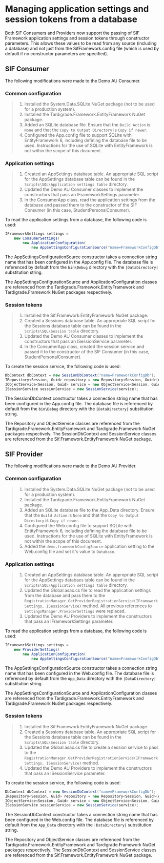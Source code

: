# Managing application settings and session tokens from a database

Both SIF Consumers and Providers now support the passing of SIF Framework application settings and session tokens through constructor parameters. This allows these values to be read from any source (including a database) and not just from the SifFramework.config file (which is used by default if no constructor parameters are specified).

## SIF Consumer

The following modifications were made to the Demo AU Consumer.

### Common configuration

> 1. Installed the System.Data.SQLite NuGet package (not to be used for a production system).
> 1. Installed the Tardigrade.Framework.EntityFramework NuGet package.
> 1. Added an SQLite database file. Ensure that the `Build Action` is `None` and that the `Copy to Output Directory` is `Copy if newer`.
> 1. Configured the App.config file to support SQLite with EntityFramework 6, including defining the database file to be used. Instructions for the use of SQLite with EntityFramework is not within the scope of this document.

### Application settings

> 1. Created an AppSettings database table. An appropriate SQL script for the AppSettings database table can be found in the `Scripts\SQL\Application settings table` directory.
> 1. Updated the Demo AU Consumer classes to implement the constructors that pass an IFrameworkSettings parameter.
> 1. In the ConsumerApp class, read the application settings from the database and passed them to the constructor of the SIF Consumer (in this case, StudentPersonalConsumer).

To read the application settings from a database, the following code is used:

```cs
IFrameworkSettings settings =
    new ConsumerSettings(
        new ApplicationConfiguration(
            new AppSettingsConfigurationSource("name=FrameworkConfigDb")));
```

The AppSettingsConfigurationSource constructor takes a connection string name that has been configured in the App.config file. The database file is referenced by default from the `bin\Debug` directory with the `|DataDirectory|` substitution string.

The AppSettingsConfigurationSource and ApplicationConfiguration classes are referenced from the Tardigrade.Framework.EntityFramework and Tardigrade.Framework NuGet packages respectively.

### Session tokens

> 1. Installed the Sif.Framework.EntityFramework NuGet package.
> 1. Created a Sessions database table. An appropriate SQL script for the Sessions database table can be found in the `Scripts\SQL\Session table` directory.
> 1. Updated the Demo AU Consumer classes to implement the constructors that pass an ISessionService parameter.
> 1. In the ConsumerApp class, created the session service and passed it to the constructor of the SIF Consumer (in this case, StudentPersonalConsumer).

To create the session service, the following code is used:

```cs
DbContext dbContext = new SessionDbContext("name=FrameworkConfigDb");
IRepository<Session, Guid> repository = new Repository<Session, Guid>(dbContext);
IObjectService<Session, Guid> service = new ObjectService<Session, Guid>(repository);
ISessionService sessionService = new SessionService(service);
```

The SessionDbContext constructor takes a connection string name that has been configured in the App.config file. The database file is referenced by default from the `bin\Debug` directory with the `|DataDirectory|` substitution string.

The Repository and ObjectService classes are referenced from the Tardigrade.Framework.EntityFramework and Tardigrade.Framework NuGet packages respectively. The SessionDbContext and SessionService classes are referenced from the Sif.Framework.EntityFramework NuGet package.

## SIF Provider

The following modifications were made to the Demo AU Provider.

### Common configuration

> 1. Installed the System.Data.SQLite NuGet package (not to be used for a production system).
> 1. Installed the Tardigrade.Framework.EntityFramework NuGet package.
> 1. Added an SQLite database file to the App_Data directory. Ensure that the `Build Action` is `None` and that the `Copy to Output Directory` is `Copy if newer`.
> 1. Configured the Web.config file to support SQLite with EntityFramework 6, including defining the database file to be used. Instructions for the use of SQLite with EntityFramework is not within the scope of this document.
> 1. Added the `demo.frameworkConfigSource` application setting to the Web.config file and set it's value to `Database`.

### Application settings

> 1. Created an AppSettings database table. An appropriate SQL script for the AppSettings databaes table can be found in the `Scripts\SQL\Application settings table` directory.
> 1. Updated the Global.asax.cs file to read the application settings from the database and pass them to the `RegistrationManager.GetProviderRegistrationService(IFrameworkSettings, ISessionService)` method. All previous references to `SettingsManager.ProviderSettings` were replaced.
> 1. Updated the Demo AU Providers to implement the constructors that pass an IFrameworkSettings parameter.

To read the application settings from a database, the following code is used:

```cs
IFrameworkSettings settings =
    new ProviderSettings(
        new ApplicationConfiguration(
            new AppSettingsConfigurationSource("name=FrameworkConfigDb")));
```

The AppSettingsConfigurationSource constructor takes a connection string name that has been configured in the Web.config file. The database file is referenced by default from the `App_Data` directory with the `|DataDirectory|` substitution string.

The AppSettingsConfigurationSource and ApplicationConfiguration classes are referenced from the Tardigrade.Framework.EntityFramework and Tardigrade.Framework NuGet packages respectively.

### Session tokens

> 1. Installed the Sif.Framework.EntityFramework NuGet package.
> 1. Created a Sessions database table. An appropriate SQL script for the Sessions database table can be found in the `Scripts\SQL\Session table` directory.
> 1. Updated the Global.asax.cs file to create a session service to pass to the `RegistrationManager.GetProviderRegistrationService(IFrameworkSettings, ISessionService)` method.
> 1. Updated the Demo AU Providers to implement the constructors that pass an ISessionService parameter.

To create the session service, the following code is used:

```cs
DbContext dbContext = new SessionDbContext("name=FrameworkConfigDb");
IRepository<Session, Guid> repository = new Repository<Session, Guid>(dbContext);
IObjectService<Session, Guid> service = new ObjectService<Session, Guid>(repository);
ISessionService sessionService = new SessionService(service);
```

The SessionDbContext constructor takes a connection string name that has been configured in the Web.config file. The database file is referenced by default from the `App_Data` directory with the `|DataDirectory|` substitution string.

The Repository and ObjectService classes are referenced from the Tardigrade.Framework.EntityFramework and Tardigrade.Framework NuGet packages respectively. The SessionDbContext and SessionService classes are referenced from the Sif.Framework.EntityFramework NuGet package.

